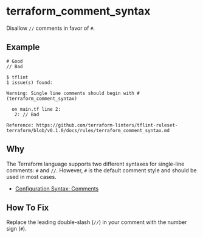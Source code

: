 # terraform_comment_syntax

Disallow `//` comments in favor of `#`.

## Example

```hcl
# Good
// Bad
```

```
$ tflint
1 issue(s) found:

Warning: Single line comments should begin with # (terraform_comment_syntax)

  on main.tf line 2:
   2: // Bad

Reference: https://github.com/terraform-linters/tflint-ruleset-terraform/blob/v0.1.0/docs/rules/terraform_comment_syntax.md
```

## Why

The Terraform language supports two different syntaxes for single-line comments: `#` and `//`. However, `#` is the default comment style and should be used in most cases.

* [Configuration Syntax: Comments](https://www.terraform.io/docs/configuration/syntax.html#comments)

## How To Fix

Replace the leading double-slash (`//`) in your comment with the number sign (`#`).
